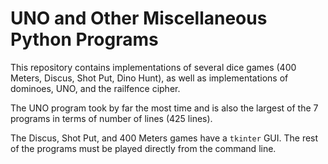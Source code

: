 # UNO and Other Miscellaneous Python Programs
This repository contains implementations of several dice games (400 Meters, Discus, Shot Put, Dino Hunt), as well as implementations of dominoes, UNO, and the railfence cipher. 

The UNO program took by far the most time and is also the largest of the 7 programs in terms of number of lines (425 lines).

The Discus, Shot Put, and 400 Meters games have a <code>tkinter</code> GUI. The rest of the programs must be played directly from the command line.
